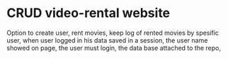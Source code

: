 # CRUD video-rental website  

Option to create user,
rent movies,
keep log of rented movies by spesific user,
when user logged in his data saved in a session,
the user name showed on page,
the user must login,
the data base attached to the repo,

